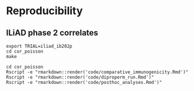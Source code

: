 # Reproducibility 

## ILiAD phase 2 correlates

```{bash covpn_correlates_cor_poisson_iliad_ib202p.pdf}
export TRIAL=iliad_ib202p
cd cor_poisson
make 
```

```{bash Rmd}
cd cor_poisson
Rscript -e "rmarkdown::render('code/comparative_immunogenicity.Rmd')"
Rscript -e "rmarkdown::render('code/diproperm_run.Rmd')"
Rscript -e "rmarkdown::render('code/posthoc_analyses.Rmd')"
```
